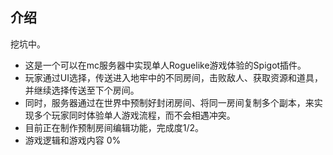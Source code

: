 ## 介绍
挖坑中。
* 这是一个可以在mc服务器中实现单人Roguelike游戏体验的Spigot插件。
* 玩家通过UI选择，传送进入地牢中的不同房间，击败敌人、获取资源和道具，并继续选择传送至下个房间。
* 同时，服务器通过在世界中预制好封闭房间、将同一房间复制多个副本，来实现多个玩家同时体验单人游戏流程，而不会相遇冲突。
* 目前正在制作预制房间编辑功能，完成度1/2。
* 游戏逻辑和游戏内容 0%

